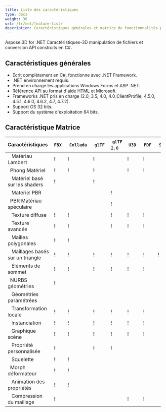 ```yaml
---
title: Liste des caractéristiques
type: docs
weight: 30
url: /fr/net/feature-list/
description: Caractéristiques générales et matrice de fonctionnalités pour C# .NET 3D Manipulation et conversion de fichiers API.
---
```

Aspose.3D for .NET Caractéristiques-3D manipulation de fichiers et conversion API construits en C#.

##  **Caractéristiques générales**
- Écrit complètement en C#, fonctionne avec .NET Framework.
- .NET environnement requis.
- Prend en charge les applications Windows Forms et ASP .NET.
- Référence API au format d'aide HTML et Microsoft.
- Frameworks .NET pris en charge (2.0, 3.5, 4.0, 4.0_ClientProfile, 4.5.0, 4.5.1, 4.6.0, 4.6.2, 4.7, 4.7.2).
- Support OS 32 bits.
- Support du système d'exploitation 64 bits.
##  **Caractéristique Matrice**

|**Caractéristiques** |`FBX` | `Collada` | `glTF` | `glTF 2.0` | `U3D` | `PDF` | `STL` | `OBJ` | `PLY` | `3DS` | `ASE` | `X` | `3MF` | `RVM` | `Draco` |
| :- | :- | :- | :- | :- | :- | :- | :- | :- | :- | :- | :- | :- | :- | :- | :- |
|` ` Matériau Lambert|! [](accept.png) |! [](accept.png) |! [](accept.png) | |! [](accept.png) |! [](accept.png) | |! [](accept.png) | |! [](accept.png) |! [](accept.png) |! [](accept.png) | | | |
|` `Phong Matériel|! [](accept.png) |! [](accept.png) |! [](accept.png) | |! [](accept.png) |! [](accept.png) | |! [](accept.png) | | |! [](accept.png) |! [](accept.png) | | | |
|` ` Matériel basé sur les shaders|! [](accept.png) | |! [](accept.png) | | | | | | | | | | | | |
|` ` Matériel PBR| | | |! [](accept.png) | | | | | | | | | | | |
|` `PBR Matériau spéculaire| | | |! [](accept.png) | | | | | | | | | | | |
|` ` Texture diffuse|! [](accept.png) |! [](accept.png) | |! [](accept.png) |! [](accept.png) |! [](accept.png) | |! [](accept.png) | |! [](accept.png) |! [](accept.png) |! [](accept.png) |! [](accept.png) | | |
|` ` Texture avancée|! [](accept.png) |! [](accept.png) | |! [](accept.png) |! [](accept.png) |! [](accept.png) | |! [](accept.png) | | | | | | | |
|` ` Mailles polygonales|! [](accept.png) |! [](accept.png) | | | | | |! [](accept.png) | | | | | |! [](accept.png) | |
|` ` Maillages basés sur un triangle|! [](accept.png) |! [](accept.png) |! [](accept.png) |! [](accept.png) |! [](accept.png) |! [](accept.png) |! [](accept.png) |! [](accept.png) |! [](accept.png) |! [](accept.png) |! [](accept.png) |! [](accept.png) |! [](accept.png) |! [](accept.png) |! [](accept.png) |
|` ` Éléments de sommet|! [](accept.png) |! [](accept.png) |! [](accept.png) |! [](accept.png) |! [](accept.png) |! [](accept.png) | |! [](accept.png) |! [](accept.png) |! [](accept.png) |! [](accept.png) |! [](accept.png) | | |! [](accept.png) |
|` `NURBS géométries|! [](accept.png) | | | | | | | | | | | | | | |
|` ` Géométries paramétrées| | | | | | | | | | | | | |! [](accept.png) | |
|` ` Transformation locale|! [](accept.png) |! [](accept.png) |! [](accept.png) |! [](accept.png) |! [](accept.png) |! [](accept.png) | | | |! [](accept.png) |! [](accept.png) |! [](accept.png) | |! [](accept.png) | |
|` ` Instanciation|! [](accept.png) |! [](accept.png) |! [](accept.png) |! [](accept.png) |! [](accept.png) |! [](accept.png) | | | | | | | | | |
|` ` Graphique scène|! [](accept.png) |! [](accept.png) |! [](accept.png) |! [](accept.png) |! [](accept.png) |! [](accept.png) | | | |! [](accept.png) | |! [](accept.png) | |! [](accept.png) | |
|` ` Propriété personnalisée|! [](accept.png) | |! [](accept.png) |! [](accept.png) | | | | | | | | | | | |
|` ` Squelette|! [](accept.png) |! [](accept.png) | | | | | | | | | | | | | |
|` `Morph déformateur|! [](accept.png) |! [](accept.png) | | | | | | | | | | | | | |
|` ` Animation des propriétés|! [](accept.png) |! [](accept.png) | | | | | | | | | | | | | |
|` ` Compression du maillage|! [](accept.png) | | | |! [](accept.png) |! [](accept.png) | | | | | | |! [](accept.png) | |! [](accept.png) |

